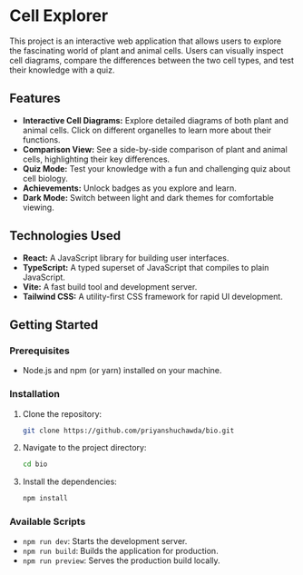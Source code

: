 # Cell Explorer

This project is an interactive web application that allows users to explore the fascinating world of plant and animal cells. Users can visually inspect cell diagrams, compare the differences between the two cell types, and test their knowledge with a quiz.

## Features

*   **Interactive Cell Diagrams:** Explore detailed diagrams of both plant and animal cells. Click on different organelles to learn more about their functions.
*   **Comparison View:** See a side-by-side comparison of plant and animal cells, highlighting their key differences.
*   **Quiz Mode:** Test your knowledge with a fun and challenging quiz about cell biology.
*   **Achievements:** Unlock badges as you explore and learn.
*   **Dark Mode:** Switch between light and dark themes for comfortable viewing.

## Technologies Used

*   **React:** A JavaScript library for building user interfaces.
*   **TypeScript:** A typed superset of JavaScript that compiles to plain JavaScript.
*   **Vite:** A fast build tool and development server.
*   **Tailwind CSS:** A utility-first CSS framework for rapid UI development.

## Getting Started

### Prerequisites

*   Node.js and npm (or yarn) installed on your machine.

### Installation

1.  Clone the repository:
    ```bash
    git clone https://github.com/priyanshuchawda/bio.git
    ```
2.  Navigate to the project directory:
    ```bash
    cd bio
    ```
3.  Install the dependencies:
    ```bash
    npm install
    ```

### Available Scripts

*   `npm run dev`: Starts the development server.
*   `npm run build`: Builds the application for production.
*   `npm run preview`: Serves the production build locally.